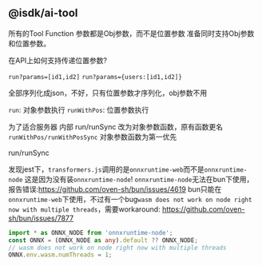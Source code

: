 ## @isdk/ai-tool

所有的Tool Function 参数都是Obj参数，而不是位置参数
准备同时支持Obj参数和位置参数。

在API上如何支持传递位置参数?

`run?params=[id1,id2]`
`run?params={users:[id1,id2]}`

全部序列化成json，不好，只有位置参数才序列化，obj参数不用

`run`: 对象参数执行
`runWithPos`: 位置参数执行

为了适合服务器 内部 run/runSync 改为对象参数函数，原有函数更名`runWithPos/runWithPosSync`
对象参数函数为第一优先

run/runSync

发现jest下，`transformers.js`调用的是`onnxruntime-web`而不是`onnxruntime-node`
这是因为没有装`onnxruntime-node`! `onnxruntime-node`无法在bun下使用，报告错误:https://github.com/oven-sh/bun/issues/4619
bun只能在`onnxruntime-web`下使用，不过有一个bug`wasm does not work on node right now with multiple threads`，需要workaround:
https://github.com/oven-sh/bun/issues/7877

```ts
import * as ONNX_NODE from 'onnxruntime-node';
const ONNX = (ONNX_NODE as any).default ?? ONNX_NODE;
// wasm does not work on node right now with multiple threads
ONNX.env.wasm.numThreads = 1;
```
